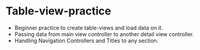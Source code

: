 # Table-view-practice
- Beginner practice to create table-views and load data on it. 
- Passing data from main view controller to another detail view controller.
- Handling Navigation Controllers and Titles to any section.
